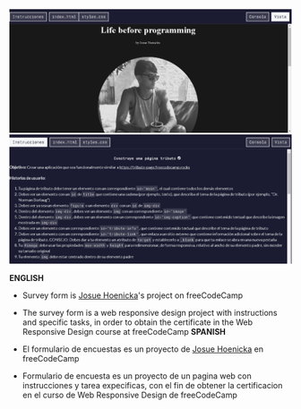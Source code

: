 <img src="/img/cap-project1.png" alt="survey form by josue hoenicka">
<img src="/img/cap-instructions-project1.png" alt="instructions survey form by josue hoenicka">

<b>ENGLISH</b>

- Survey form is <a href="https://github.com/josuehoenicka">Josue Hoenicka</a>'s project on freeCodeCamp
- The survey form is a web responsive design project with instructions and specific tasks, in order to obtain the certificate in the Web Responsive Design course at freeCodeCamp
<b>SPANISH</b>

- El formulario de encuestas es un proyecto de <a href="https://github.com/josuehoenicka">Josue Hoenicka</a> en freeCodeCamp
- Formulario de encuesta es un proyecto de un pagina web con instrucciones y tarea expecificas, con el fin de obtener la certificacion en el curso de Web Responsive Design de freeCodeCamp

